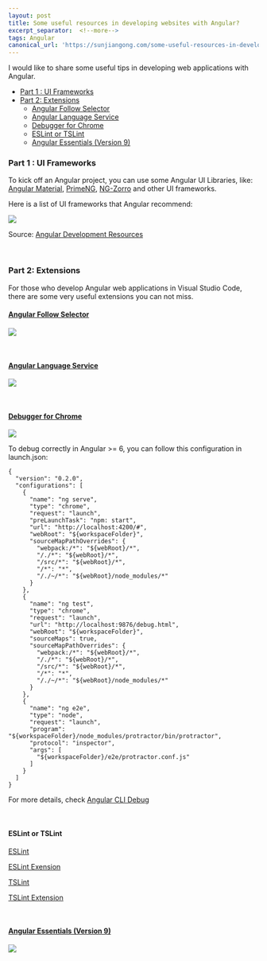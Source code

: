 ```yaml
---
layout: post
title: Some useful resources in developing websites with Angular?
excerpt_separator:  <!--more-->
tags: Angular
canonical_url: 'https://sunjiangong.com/some-useful-resources-in-developing-websites-with-angular/'
---
```


I would like to share some useful tips in developing web applications with Angular.

<!-- TOC -->

- [Part 1 : UI Frameworks](#part-1--ui-frameworks)
- [Part 2: Extensions](#part-2-extensions)
  - [Angular Follow Selector](#angular-follow-selector)
  - [Angular Language Service](#angular-language-service)
  - [Debugger for Chrome](#debugger-for-chrome)
  - [ESLint or TSLint](#eslint-or-tslint)
  - [Angular Essentials (Version 9)](#angular-essentials-version-9)

<!-- /TOC -->

<!--more-->

### Part 1 : UI Frameworks

To kick off an Angular project, you can use some Angular UI Libraries, like: [Angular Material](https://material.angular.io/), [PrimeNG](https://www.primefaces.org/primeng/), [NG-Zorro](https://ng.ant.design/) and other UI frameworks.

Here is a list of UI frameworks that Angular recommend:

![](./../../../assets/images/AngularStarter/AngularUIFrameworks.png)

Source: [Angular Development Resources](https://angular.io/resources?category=development)

<br/>

### Part 2: Extensions

For those who develop Angular web applications in Visual Studio Code, there are some very useful extensions you can not miss.

#### [Angular Follow Selector](https://marketplace.visualstudio.com/items?itemName=sanderledegen.angular-follow-selector)

![](./../../../assets/images/AngularStarter/angular-follow-selector.gif)

<br/>

#### [Angular Language Service](https://marketplace.visualstudio.com/items?itemName=Angular.ng-template)

![](./../../../assets/images/AngularStarter/AngularLanguageService.gif)

<br/>

#### [Debugger for Chrome](https://marketplace.visualstudio.com/items?itemName=msjsdiag.debugger-for-chrome)

![](./../../../assets/images/AngularStarter/DebuggerForChrome.gif)

To debug correctly in Angular >= 6, you can follow this configuration in launch.json:
```
{
  "version": "0.2.0",
  "configurations": [
    {
      "name": "ng serve",
      "type": "chrome",
      "request": "launch",
      "preLaunchTask": "npm: start",
      "url": "http://localhost:4200/#",
      "webRoot": "${workspaceFolder}",
      "sourceMapPathOverrides": {
        "webpack:/*": "${webRoot}/*",
        "/./*": "${webRoot}/*",
        "/src/*": "${webRoot}/*",
        "/*": "*",
        "/./~/*": "${webRoot}/node_modules/*"
      }
    },
    {
      "name": "ng test",
      "type": "chrome",
      "request": "launch",
      "url": "http://localhost:9876/debug.html",
      "webRoot": "${workspaceFolder}",
      "sourceMaps": true,
      "sourceMapPathOverrides": {
        "webpack:/*": "${webRoot}/*",
        "/./*": "${webRoot}/*",
        "/src/*": "${webRoot}/*",
        "/*": "*",
        "/./~/*": "${webRoot}/node_modules/*"
      }
    },
    {
      "name": "ng e2e",
      "type": "node",
      "request": "launch",
      "program": "${workspaceFolder}/node_modules/protractor/bin/protractor",
      "protocol": "inspector",
      "args": [
        "${workspaceFolder}/e2e/protractor.conf.js"
      ]
    }
  ]
}
```

For more details, check [Angular CLI Debug](https://github.com/microsoft/vscode-recipes/tree/master/Angular-CLI)

<br/>

#### ESLint or TSLint

[ESLint](https://eslint.org/)

[ESLint Exension](https://marketplace.visualstudio.com/items?itemName=dbaeumer.vscode-eslint)

[TSLint](https://palantir.github.io/tslint/)

[TSLint Extension](https://marketplace.visualstudio.com/items?itemName=ms-vscode.vscode-typescript-tslint-plugin)


<br/>

#### [Angular Essentials (Version 9)](https://marketplace.visualstudio.com/items?itemName=johnpapa.angular-essentials)


![](./../../../assets/images/AngularStarter/AngularEssentials.PNG)

